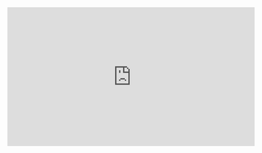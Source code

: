 <iframe width="560" height="315" src="https://www.youtube.com/embed/dxrEHqMFUWI?si=IRWYfhKDxRNW5HS0" title="YouTube video player" frameborder="0" allow="accelerometer; autoplay; clipboard-write; encrypted-media; gyroscope; picture-in-picture; web-share" referrerpolicy="strict-origin-when-cross-origin" allowfullscreen></iframe>
